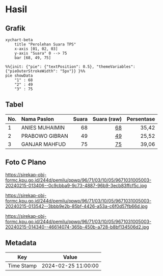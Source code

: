 # Hasil

## Grafik

```mermaid
xychart-beta
    title "Perolehan Suara TPS"
    x-axis [01, 02, 03]
    y-axis "Suara" 0 --> 75
    bar [68, 49, 75]
```

```mermaid
%%{init: {"pie": {"textPosition": 0.5}, "themeVariables": {"pieOuterStrokeWidth": "5px"}} }%%
pie showData
    "1" : 68
    "2" : 49
    "3" : 75
```

## Tabel

| No. | Nama Paslon    | Suara | Suara (raw) | Persentase |
|:--- |:-------------- | -----:| -----------:| ----------:|
| 1   | ANIES MUHAIMIN | 68    | [68][p-1]   | 35,42      |
| 2   | PRABOWO GIBRAN | 49    | [49][p-2]   | 25,52      |
| 3   | GANJAR MAHFUD  | 75    | [75][p-3]   | 39,06      |


[p-1]: https://github.com/gigit-pemilu/pemilu-2024-96-papua-barat-daya/blob/main/pilpres/hitung-suara/sub/96-papua-barat-daya/sub/71-kota-sorong/sub/03-sorong-barat/sub/1005-klawasi/sub/003-tps/sub/paslon-1.txt
[p-2]: https://github.com/gigit-pemilu/pemilu-2024-96-papua-barat-daya/blob/main/pilpres/hitung-suara/sub/96-papua-barat-daya/sub/71-kota-sorong/sub/03-sorong-barat/sub/1005-klawasi/sub/003-tps/sub/paslon-2.txt
[p-3]: https://github.com/gigit-pemilu/pemilu-2024-96-papua-barat-daya/blob/main/pilpres/hitung-suara/sub/96-papua-barat-daya/sub/71-kota-sorong/sub/03-sorong-barat/sub/1005-klawasi/sub/003-tps/sub/paslon-3.txt

## Foto C Plano

https://sirekap-obj-formc.kpu.go.id/244d/pemilu/ppwp/96/71/03/10/05/9671031005003-20240215-013406--0c9cbba9-9c73-4887-96b9-3ecb83ffcf5c.jpg

https://sirekap-obj-formc.kpu.go.id/244d/pemilu/ppwp/96/71/03/10/05/9671031005003-20240215-013542--3bbb9e2b-85bf-4426-a53a-c6f0d57fb66d.jpg

https://sirekap-obj-formc.kpu.go.id/244d/pemilu/ppwp/96/71/03/10/05/9671031005003-20240215-014340--46614074-365b-450b-a728-b8bf134506d2.jpg


## Metadata

| Key        | Value               |
| ---------- | ------------------- |
| Time Stamp | 2024-02-25 11:00:00 |



